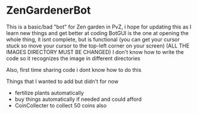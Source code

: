 # ZenGardenerBot
This is a basic/bad "bot" for Zen garden in PvZ, i hope for updating this as I learn new things and get better at coding
BotGUI is the one at opening the whole thing, it isnt complete, but is functional (you can get your cursor stuck so move your cursor to the top-left corner on your screen)
(ALL THE IMAGES DIRECTORY MUST BE CHANGED) I don't know how to write the code so it recognizes the image in different directories

Also, first time sharing code i dont know how to do this

Things that I wanted to add but didn't for now
- fertilize plants automatically
- buy things automatically if needed and could afford
- CoinCollecter to collect 50 coins also
